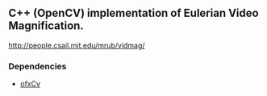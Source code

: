 ## C++ (OpenCV) implementation of Eulerian Video Magnification.

http://people.csail.mit.edu/mrub/vidmag/

### Dependencies
* [ofxCv](https://github.com/kylemcdonald/ofxCv)
